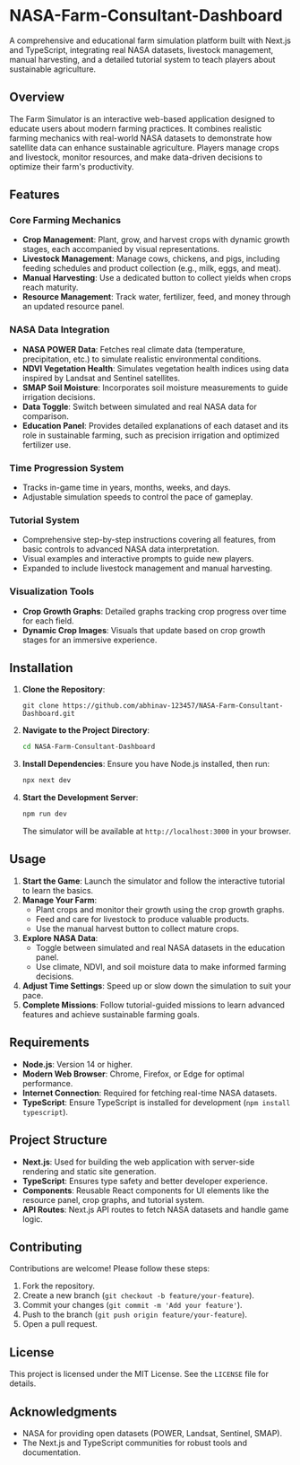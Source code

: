 <xaiArtifact artifact_id="41076753-f36d-4dc7-b7db-5810a9c7e902" artifact_version_id="8b239a1e-2d21-4ad4-a031-241769e53d83" title="README.md" contentType="text/markdown">

# NASA-Farm-Consultant-Dashboard

A comprehensive and educational farm simulation platform built with Next.js and TypeScript, integrating real NASA datasets, livestock management, manual harvesting, and a detailed tutorial system to teach players about sustainable agriculture.

## Overview

The Farm Simulator is an interactive web-based application designed to educate users about modern farming practices. It combines realistic farming mechanics with real-world NASA datasets to demonstrate how satellite data can enhance sustainable agriculture. Players manage crops and livestock, monitor resources, and make data-driven decisions to optimize their farm's productivity.

## Features

### Core Farming Mechanics
- **Crop Management**: Plant, grow, and harvest crops with dynamic growth stages, each accompanied by visual representations.
- **Livestock Management**: Manage cows, chickens, and pigs, including feeding schedules and product collection (e.g., milk, eggs, and meat).
- **Manual Harvesting**: Use a dedicated button to collect yields when crops reach maturity.
- **Resource Management**: Track water, fertilizer, feed, and money through an updated resource panel.

### NASA Data Integration
- **NASA POWER Data**: Fetches real climate data (temperature, precipitation, etc.) to simulate realistic environmental conditions.
- **NDVI Vegetation Health**: Simulates vegetation health indices using data inspired by Landsat and Sentinel satellites.
- **SMAP Soil Moisture**: Incorporates soil moisture measurements to guide irrigation decisions.
- **Data Toggle**: Switch between simulated and real NASA data for comparison.
- **Education Panel**: Provides detailed explanations of each dataset and its role in sustainable farming, such as precision irrigation and optimized fertilizer use.

### Time Progression System
- Tracks in-game time in years, months, weeks, and days.
- Adjustable simulation speeds to control the pace of gameplay.

### Tutorial System
- Comprehensive step-by-step instructions covering all features, from basic controls to advanced NASA data interpretation.
- Visual examples and interactive prompts to guide new players.
- Expanded to include livestock management and manual harvesting.

### Visualization Tools
- **Crop Growth Graphs**: Detailed graphs tracking crop progress over time for each field.
- **Dynamic Crop Images**: Visuals that update based on crop growth stages for an immersive experience.

## Installation

1. **Clone the Repository**:
   ```bash:disable-run
   git clone https://github.com/abhinav-123457/NASA-Farm-Consultant-Dashboard.git
   ```
2. **Navigate to the Project Directory**:
   ```bash
   cd NASA-Farm-Consultant-Dashboard
   ```
3. **Install Dependencies**:
   Ensure you have Node.js installed, then run:
   ```bash
   npx next dev
   ```
4. **Start the Development Server**:
   ```bash
   npm run dev
   ```
   The simulator will be available at `http://localhost:3000` in your browser.

## Usage

1. **Start the Game**: Launch the simulator and follow the interactive tutorial to learn the basics.
2. **Manage Your Farm**:
   - Plant crops and monitor their growth using the crop growth graphs.
   - Feed and care for livestock to produce valuable products.
   - Use the manual harvest button to collect mature crops.
3. **Explore NASA Data**:
   - Toggle between simulated and real NASA datasets in the education panel.
   - Use climate, NDVI, and soil moisture data to make informed farming decisions.
4. **Adjust Time Settings**: Speed up or slow down the simulation to suit your pace.
5. **Complete Missions**: Follow tutorial-guided missions to learn advanced features and achieve sustainable farming goals.

## Requirements

- **Node.js**: Version 14 or higher.
- **Modern Web Browser**: Chrome, Firefox, or Edge for optimal performance.
- **Internet Connection**: Required for fetching real-time NASA datasets.
- **TypeScript**: Ensure TypeScript is installed for development (`npm install typescript`).

## Project Structure

- **Next.js**: Used for building the web application with server-side rendering and static site generation.
- **TypeScript**: Ensures type safety and better developer experience.
- **Components**: Reusable React components for UI elements like the resource panel, crop graphs, and tutorial system.
- **API Routes**: Next.js API routes to fetch NASA datasets and handle game logic.

## Contributing

Contributions are welcome! Please follow these steps:
1. Fork the repository.
2. Create a new branch (`git checkout -b feature/your-feature`).
3. Commit your changes (`git commit -m 'Add your feature'`).
4. Push to the branch (`git push origin feature/your-feature`).
5. Open a pull request.

## License

This project is licensed under the MIT License. See the `LICENSE` file for details.

## Acknowledgments

- NASA for providing open datasets (POWER, Landsat, Sentinel, SMAP).
- The Next.js and TypeScript communities for robust tools and documentation.

</xaiArtifact>
